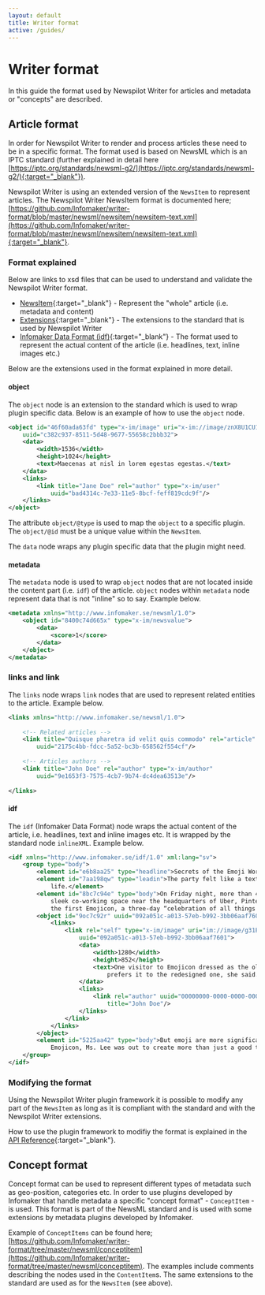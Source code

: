 ```yaml
---
layout: default
title: Writer format
active: /guides/
---
```


# Writer format
In this guide the format used by Newspilot Writer for articles and metadata or "concepts" are described.

## Article format
In order for Newspilot Writer to render and process articles these need to be in a specific format. The format used is based on NewsML which is an IPTC standard (further explained in detail here [https://iptc.org/standards/newsml-g2/](https://iptc.org/standards/newsml-g2/){:target="_blank"}). 

Newspilot Writer is using an extended version of the `NewsItem` to represent articles. The Newspilot Writer NewsItem format is documented here; [https://github.com/Infomaker/writer-format/blob/master/newsml/newsitem/newsitem-text.xml](https://github.com/Infomaker/writer-format/blob/master/newsml/newsitem/newsitem-text.xml){:target="_blank"}.

### Format explained
Below are links to xsd files that can be used to understand and validate the Newspilot Writer format.

- [NewsItem](https://github.com/Infomaker/writer-format/blob/master/validation_service/xsd/Infomaker-NewsItem_ver1.0.xsd){:target="_blank"} - Represent the "whole" article (i.e. metadata and content)
- [Extensions](https://github.com/Infomaker/writer-format/blob/master/validation_service/xsd/Infomaker-NewsML-Extensions_ver1.0.xsd){:target="_blank"} - The extensions to the standard that is used by Newspilot Writer
- [Infomaker Data Format (idf)](https://github.com/Infomaker/writer-format/blob/master/validation_service/xsd/Infomaker-Data-Format_ver1.0.xsd){:target="_blank"} - The format used to represent the actual content of the article (i.e. headlines, text, inline images etc.)

Below are the extensions used in the format explained in more detail.


#### object
The `object` node is an extension to the standard which is used to wrap plugin specific data. Below is an example of how to use the `object` node.

~~~xml
<object id="46f60ada63fd" type="x-im/image" uri="x-im://image/znX8U1CU124n26zu7gb40_jBzSk.jpeg"
    uuid="c382c937-8511-5d48-9677-55658c2bbb32">
    <data>
        <width>1536</width>
        <height>1024</height>
        <text>Maecenas at nisl in lorem egestas egestas.</text>
    </data>
    <links>
        <link title="Jane Doe" rel="author" type="x-im/user" 
        	uuid="bad4314c-7e33-11e5-8bcf-feff819cdc9f"/>
    </links>
</object>
~~~

The attribute `object/@type` is used to map the `object` to a specific plugin. The `object/@id` must be a unique value within the `NewsItem`.

The `data` node wraps any plugin specific data that the plugin might need. 

#### metadata
The `metadata` node is used to wrap `object` nodes that are not located inside the content part (i.e. `idf`) of the article. `object` nodes within `metadata` node represent data that is not "inline" so to say. Example below.

~~~xml
<metadata xmlns="http://www.infomaker.se/newsml/1.0">
    <object id="8400c74d665x" type="x-im/newsvalue">
        <data>
            <score>1</score>
        </data>
    </object>
</metadata>
~~~

### links and link
The `links` node wraps `link` nodes that are used to represent related entities to the article. Example below.

~~~xml
<links xmlns="http://www.infomaker.se/newsml/1.0">
    
    <!-- Related articles -->
    <link title="Quisque pharetra id velit quis commodo" rel="article" type="x-im/article"
        uuid="2175c4bb-fdcc-5a52-bc3b-658562f554cf"/>       
    
    <!-- Articles authors -->
    <link title="John Doe" rel="author" type="x-im/author"
        uuid="9e1653f3-7575-4cb7-9b74-dc4dea63513e"/>
    
</links>
~~~

#### idf
The `idf` (Infomaker Data Format) node wraps the actual content of the article, i.e. headlines, text and inline images etc. It is wrapped by the standard node `inlineXML`. Example below.

~~~xml
<idf xmlns="http://www.infomaker.se/idf/1.0" xml:lang="sv">
    <group type="body">
        <element id="e6b8aa25" type="headline">Secrets of the Emoji World</element>
        <element id="7aa198qw" type="leadin">The party felt like a text-message bubble brought to
            life.</element>
        <element id="8bc7c94e" type="body">On Friday night, more than 400 people gathered here in a
            sleek co-working space near the headquarters of Uber, Pinterest and Airbnb to kick off
            the first Emojicon, a three-day “celebration of all things emoji.” </element>
        <object id="9oc7c92r" uuid="092a051c-a013-57eb-b992-3bb06aaf7601" type="x-im/image">
            <links>
                <link rel="self" type="x-im/image" uri="im://image/g31EiQrY5juw2yOWXoqH8loLQ8Q.jpeg"
                    uuid="092a051c-a013-57eb-b992-3bb06aaf7601">
                    <data>
                        <width>1280</width>
                        <height>852</height>
                        <text>One visitor to Emojicon dressed as the old peach emoji, because she
                            prefers it to the redesigned one, she said.</text>
                    </data>
                    <links>
                        <link rel="author" uuid="00000000-0000-0000-0000-000000000000"
                            title="John Doe"/>
                    </links>
                </link>
            </links>
        </object>
        <element id="5225aa42" type="body">But emoji are more significant than they seem, and with
            Emojicon, Ms. Lee was out to create more than just a good time. </element>
    </group>
</idf>
~~~

### Modifying the format

Using the Newspilot Writer plugin framework it is possible to modify any part of the `NewsItem` as long as it is compliant with the standard and with the Newspilot Writer extensions.

How to use the plugin framework to modifiy the format is explained in the [API Reference]({{site.url}}{{site.baseurl}}/api-reference/){:target="_blank"}.

## Concept format

Concept format can be used to represent different types of metadata such as geo-position, categories etc. In order to 
use plugins developed by Infomaker that handle metadata a specific "concept format" - `ConceptItem` - is used. This
format is part of the NewsML standard and is used with some extensions by metadata plugins developed by Infomaker.

Example of `ConceptItems` can be found here; [https://github.com/Infomaker/writer-format/tree/master/newsml/conceptitem](https://github.com/Infomaker/writer-format/tree/master/newsml/conceptitem).
The examples include comments describing the nodes used in the `ContentItem`s. The same extensions to the standard are
used as for the `NewsItem` (see above).
